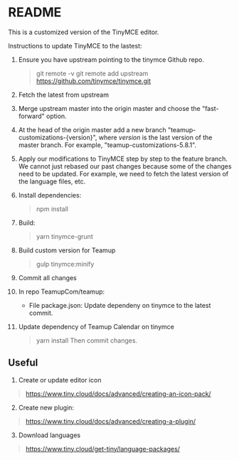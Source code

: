 # README

This is a customized version of the TinyMCE editor.

Instructions to update TinyMCE to the lastest:

1. Ensure you have upstream pointing to the tinymce Github repo.

   > git remote -v
   > git remote add upstream https://github.com/tinymce/tinymce.git

2. Fetch the latest from upstream

3. Merge upstream master into the origin master and choose the "fast-forward" option.

4. At the head of the origin master add a new branch "teamup-customizations-{version}",
   where _version_ is the last version of the master branch. For example, "teamup-customizations-5.8.1".

5. Apply our modifications to TinyMCE step by step to the feature branch. We cannot just rebased our
   past changes because some of the changes need to be updated. For example, we need to fetch the
   latest version of the language files, etc.

6. Install dependencies:

   > npm install

7. Build:

   > yarn tinymce-grunt

8. Build custom version for Teamup

   > gulp tinymce:minify

9. Commit all changes

10. In repo TeamupCom/teamup:
    - File package.json: Update dependeny on tinymce to the latest commit.

9. Update dependency of Teamup Calendar on tinymce
   > yarn install
   > Then commit changes.

Useful
---------------------------------------
1. Create or update editor icon
  > https://www.tiny.cloud/docs/advanced/creating-an-icon-pack/

2. Create new plugin:
  > https://www.tiny.cloud/docs/advanced/creating-a-plugin/

3. Download languages
  > https://www.tiny.cloud/get-tiny/language-packages/
